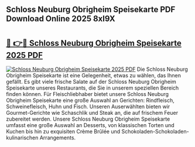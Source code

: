 ## Schloss Neuburg Obrigheim Speisekarte PDF Download Online 2025 8xI9X

# <h2><a href="http://gc77fx.nevu.top/?p=Schloss+Neuburg+Obrigheim+Speisekarte">🔗 👉🔴 Schloss Neuburg Obrigheim Speisekarte 2025 PDF</a></h2>

[![Schloss Neuburg Obrigheim Speisekarte 2025 PDF](https://i.imgur.com/dBaPXMq.png)](http://gc77fx.nevu.top/?p=Schloss+Neuburg+Obrigheim+Speisekarte)
Die Schloss Neuburg Obrigheim Speisekarte ist eine Gelegenheit, etwas zu wählen, das Ihnen gefällt. Es gibt viele frische Salate auf der Schloss Neuburg Obrigheim Speisekarte unseres Restaurants, die Sie in unserem speziellen Bereich finden können. Für Fleischliebhaber bietet unsere Schloss Neuburg Obrigheim Speisekarte eine große Auswahl an Gerichten: Rindfleisch, Schweinefleisch, Huhn und Fisch. Unseren Auserwählten bieten wir Gourmet-Gerichte wie Schaschlik und Steak an, die auf frischem Feuer zubereitet werden. Unsere Schloss Neuburg Obrigheim Speisekarte umfasst eine große Auswahl an Desserts, von klassischen Torten und Kuchen bis hin zu exquisiten Crème Brûlée und Schokoladen-Schokoladen-kulinarischen Arrangements.
